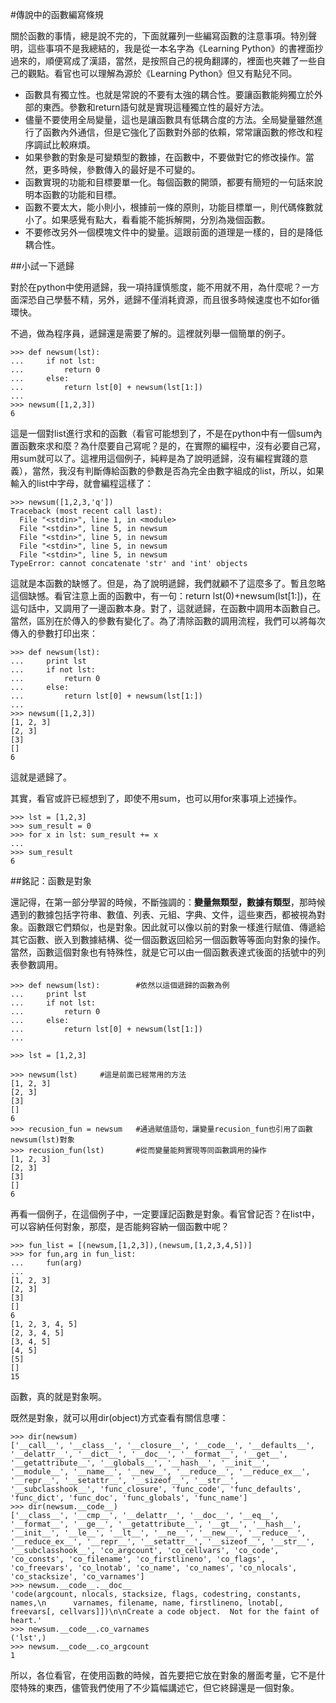#傳說中的函數編寫條規

關於函數的事情，總是說不完的，下面就羅列一些編寫函數的注意事項。特別聲明，這些事項不是我總結的，我是從一本名字為《Learning Python》的書裡面抄過來的，順便寫成了漢語，當然，是按照自己的視角翻譯的，裡面也夾雜了一些自己的觀點。看官也可以理解為源於《Learning Python》但又有點兒不同。

- 函數具有獨立性。也就是常說的不要有太強的耦合性。要讓函數能夠獨立於外部的東西。參數和return語句就是實現這種獨立性的最好方法。
- 儘量不要使用全局變量，這也是讓函數具有低耦合度的方法。全局變量雖然進行了函數內外通信，但是它強化了函數對外部的依賴，常常讓函數的修改和程序調試比較麻煩。
- 如果參數的對象是可變類型的數據，在函數中，不要做對它的修改操作。當然，更多時候，參數傳入的最好是不可變的。
- 函數實現的功能和目標要單一化。每個函數的開頭，都要有簡短的一句話來說明本函數的功能和目標。
- 函數不要太大，能小則小，根據前一條的原則，功能目標單一，則代碼條數就小了。如果感覺有點大，看看能不能拆解開，分別為幾個函數。
- 不要修改另外一個模塊文件中的變量。這跟前面的道理是一樣的，目的是降低耦合性。

##小試一下遞歸

對於在python中使用遞歸，我一項持謹慎態度，能不用就不用，為什麼呢？一方面深恐自己學藝不精，另外，遞歸不僅消耗資源，而且很多時候速度也不如for循環快。

不過，做為程序員，遞歸還是需要了解的。這裡就列舉一個簡單的例子。

    >>> def newsum(lst):
    ...     if not lst:
    ...         return 0
    ...     else:
    ...         return lst[0] + newsum(lst[1:])
    ...
    >>> newsum([1,2,3])
    6

這是一個對list進行求和的函數（看官可能想到了，不是在python中有一個sum內置函數來求和麼？為什麼要自己寫呢？是的，在實際的編程中，沒有必要自己寫，用sum就可以了。這裡用這個例子，純粹是為了說明遞歸，沒有編程實踐的意義），當然，我沒有判斷傳給函數的參數是否為完全由數字組成的list，所以，如果輸入的list中字母，就會編程這樣了：

    >>> newsum([1,2,3,'q'])
    Traceback (most recent call last):
      File "<stdin>", line 1, in <module>
      File "<stdin>", line 5, in newsum
      File "<stdin>", line 5, in newsum
      File "<stdin>", line 5, in newsum
      File "<stdin>", line 5, in newsum
    TypeError: cannot concatenate 'str' and 'int' objects

這就是本函數的缺憾了。但是，為了說明遞歸，我們就顧不了這麼多了。暫且忽略這個缺憾。看官注意上面的函數中，有一句：return lst(0)+newsum(lst[1:])，在這句話中，又調用了一邊函數本身。對了，這就遞歸，在函數中調用本函數自己。當然，區別在於傳入的參數有變化了。為了清除函數的調用流程，我們可以將每次傳入的參數打印出來：

    >>> def newsum(lst):
    ...     print lst
    ...     if not lst:
    ...         return 0
    ...     else:
    ...         return lst[0] + newsum(lst[1:])
    ...
    >>> newsum([1,2,3])
    [1, 2, 3]
    [2, 3]
    [3]
    []
    6

這就是遞歸了。

其實，看官或許已經想到了，即使不用sum，也可以用for來事項上述操作。

    >>> lst = [1,2,3]
    >>> sum_result = 0
    >>> for x in lst: sum_result += x
    ...
    >>> sum_result
    6

##銘記：函數是對象

還記得，在第一部分學習的時候，不斷強調的：**變量無類型，數據有類型**，那時候遇到的數據包括字符串、數值、列表、元組、字典、文件，這些東西，都被視為對象。函數跟它們類似，也是對象。因此就可以像以前的對象一樣進行賦值、傳遞給其它函數、嵌入到數據結構、從一個函數返回給另一個函數等等面向對象的操作。當然，函數這個對象也有特殊性，就是它可以由一個函數表達式後面的括號中的列表參數調用。

    >>> def newsum(lst):        #依然以這個遞歸的函數為例
    ...     print lst
    ...     if not lst:
    ...         return 0
    ...     else:
    ...         return lst[0] + newsum(lst[1:])
    ...

    >>> lst = [1,2,3]

    >>> newsum(lst)     #這是前面已經常用的方法
    [1, 2, 3]
    [2, 3]
    [3]
    []
    6
    >>> recusion_fun = newsum   #通過賦值語句，讓變量recusion_fun也引用了函數newsum(lst)對象
    >>> recusion_fun(lst)       #從而變量能夠實現等同函數調用的操作
    [1, 2, 3]
    [2, 3]
    [3]
    []
    6

再看一個例子，在這個例子中，一定要謹記函數是對象。看官曾記否？在list中，可以容納任何對象，那麼，是否能夠容納一個函數中呢？

    >>> fun_list = [(newsum,[1,2,3]),(newsum,[1,2,3,4,5])]
    >>> for fun,arg in fun_list:
    ...     fun(arg)
    ...
    [1, 2, 3]
    [2, 3]
    [3]
    []
    6
    [1, 2, 3, 4, 5]
    [2, 3, 4, 5]
    [3, 4, 5]
    [4, 5]
    [5]
    []
    15

函數，真的就是對象啊。

既然是對象，就可以用dir(object)方式查看有關信息嘍：

    >>> dir(newsum)
    ['__call__', '__class__', '__closure__', '__code__', '__defaults__', '__delattr__', '__dict__', '__doc__', '__format__', '__get__', '__getattribute__', '__globals__', '__hash__', '__init__', '__module__', '__name__', '__new__', '__reduce__', '__reduce_ex__', '__repr__', '__setattr__', '__sizeof__', '__str__', '__subclasshook__', 'func_closure', 'func_code', 'func_defaults', 'func_dict', 'func_doc', 'func_globals', 'func_name']
    >>> dir(newsum.__code__)
    ['__class__', '__cmp__', '__delattr__', '__doc__', '__eq__', '__format__', '__ge__', '__getattribute__', '__gt__', '__hash__', '__init__', '__le__', '__lt__', '__ne__', '__new__', '__reduce__', '__reduce_ex__', '__repr__', '__setattr__', '__sizeof__', '__str__', '__subclasshook__', 'co_argcount', 'co_cellvars', 'co_code', 'co_consts', 'co_filename', 'co_firstlineno', 'co_flags', 'co_freevars', 'co_lnotab', 'co_name', 'co_names', 'co_nlocals', 'co_stacksize', 'co_varnames']
    >>> newsum.__code__.__doc__
    'code(argcount, nlocals, stacksize, flags, codestring, constants, names,\n      varnames, filename, name, firstlineno, lnotab[, freevars[, cellvars]])\n\nCreate a code object.  Not for the faint of heart.'
    >>> newsum.__code__.co_varnames
    ('lst',)
    >>> newsum.__code__.co_argcount
    1

所以，各位看官，在使用函數的時候，首先要把它放在對象的層面考量，它不是什麼特殊的東西，儘管我們使用了不少篇幅講述它，但它終歸還是一個對象。

